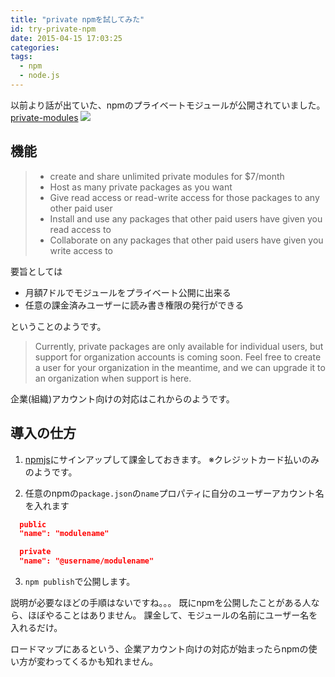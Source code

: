 ```yaml
---
title: "private npmを試してみた"
id: try-private-npm
date: 2015-04-15 17:03:25
categories:
tags:
  - npm
  - node.js
---
```


以前より話が出ていた、npmのプライベートモジュールが公開されていました。
[private-modules](https://www.npmjs.com/private-modules)
![](https://www.evernote.com/shard/s168/sh/241a329b-f2a3-4a33-ad08-4b7fc59d573c/6ec829c5154bd20530db0c9b20b7fffc/deep/0/npm.png)

## 機能

>- create and share unlimited private modules for $7/month
>- Host as many private packages as you want
>- Give read access or read-write access for those packages to any other paid user
>- Install and use any packages that other paid users have given you read access to
>- Collaborate on any packages that other paid users have given you write access to

要旨としては

- 月額7ドルでモジュールをプライベート公開に出来る
- 任意の課金済みユーザーに読み書き権限の発行ができる

ということのようです。

>Currently, private packages are only available for individual users, but support for organization accounts is coming soon. Feel free to create a user for your organization in the meantime, and we can upgrade it to an organization when support is here.

企業(組織)アカウント向けの対応はこれからのようです。


## 導入の仕方

1. [npmjs](https://www.npmjs.com)にサインアップして課金しておきます。
※クレジットカード払いのみのようです。

2. 任意のnpmの`package.json`の`name`プロパティに自分のユーザーアカウント名を入れます
```json
  public
  "name": "modulename"

  private
  "name": "@username/modulename"
```

3. `npm publish`で公開します。


説明が必要なほどの手順はないですね。。。
既にnpmを公開したことがある人なら、ほぼやることはありません。
課金して、モジュールの名前にユーザー名を入れるだけ。

ロードマップにあるという、企業アカウント向けの対応が始まったらnpmの使い方が変わってくるかも知れません。

